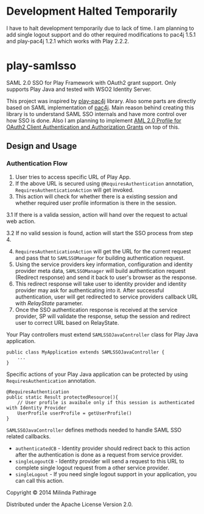 # Development Halted Temporarily
I have to halt development temporarily due to lack of time. I am planning to add single logout support and do other required modifications to pac4j 1.5.1 and play-pac4j 1.2.1 which works with Play 2.2.2. 

# play-samlsso

SAML 2.0 SSO for Play Framework with OAuth2 grant support. Only supports Play Java and tested with WSO2 Identity Server.

This project was inspired by [play-pac4j](https://github.com/leleuj/play-pac4j) library. Also some parts are directly 
based on SAML implementation of [pac4j](https://github.com/leleuj/pac4j). Main reason behind creating this library is to
  understand SAML SSO internals and have more control over how SSO is done. Also I am planning to implement [AML 2.0 
    Profile for OAuth2 Client Authentication and Authorization Grants](http://tools.ietf.org/html/draft-ietf-oauth-saml2-bearer-21) on top of this.

## Design and Usage

### Authentication Flow

1. User tries to access specific URL of Play App.
2. If the above URL is secured using ```@RequiresAuthentication``` annotation, ```RequiresAuthenticationAction``` will get invoked.
3. This action will check for whether there is a existing session and whether required user profile information is there
 in the session.
 
 3.1 If there is a valida session, action will hand over the request to actual web action.
 
 3.2 If no valid session is found, action will start the SSO process from step 4.
 
4. ```RequiresAuthenticationAction``` will get the URL for the current request and pass that to ```SAMLSSOManager``` for 
building authentication request.
5. Using the service providers key information, configuration and identity provider meta data, ```SAMLSSOManager``` will 
  build authentication request (Redirect response) and send it back to user's browser as the response.
6. This redirect response will take user to identity provider and identity provider may ask for authenticating into it. 
After successful authentication, user will get redirected to service providers callback URL with *RelayState* parameter.
7. Once the SSO authentication response is received at the service provider, SP will validate the response, setup the session and redirect 
user to correct URL based on RelayState.

Your Play controllers must extend ```SAMLSSOJavaController``` class for Play Java application.

```
public class MyApplication extends SAMLSSOJavaController {
    ...
}
```

Specific actions of your Play Java application can be protected by using ```RequiresAuthentication``` annotation.

```
@RequiresAuthentication
public static Result protectedResource(){
    // User profile is avaibale only if this session is authenticated with Identity Provider
    UserProfile userProfile = getUserProfile()
}
```

```SAMLSSOJavaController``` defines methods needed to handle SAML SSO related callbacks.
 
 * ```authenticatedCB``` - Identity provider should redirect back to this action after the authentication is done as a request from service provider. 
 * ```singleLogoutCB``` - Identity provider will send a request to this URL to complete single logout request from a other service provider.
 * ```singleLogout``` - If you need single logout support in your application, you can call this action.



Copyright © 2014 Milinda Pathirage

Distributed under the Apache License Version 2.0.
